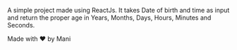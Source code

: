 A simple project made using ReactJs. It takes Date of birth and time as input and return the proper age in Years, Months, Days, Hours, Minutes and Seconds.

Made with ❤ by Mani
